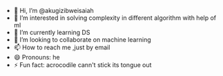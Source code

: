 - 👋 Hi, I’m @akugizibweisaiah
- 👀 I’m interested in solving complexity in different algorithm with help of ml
- 🌱 I’m currently learning DS
- 💞️ I’m looking to collaborate on machine learning
- 📫 How to reach me ,just by email
- 😄 Pronouns: he
- ⚡ Fun fact: acrocodile cann't stick its tongue out

<!---
akugizibweisaiah/akugizibweisaiah is a ✨ special ✨ repository because its `README.md` (this file) appears on your GitHub profile.
You can click the Preview link to take a look at your changes.
--->
